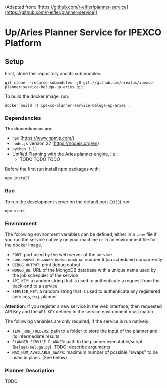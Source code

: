 (Adapted from: [https://github.com/r-eifler/planner-service](https://github.com/r-eifler/planner-service))

# Up/Aries Planner Service for IPEXCO Platform

## Setup 

First, clone this repository and its submodules:

```
git clone --recurse-submodules -j8 git://github.com/nrealus/ipexco-planner-service-beluga-up-aries.git
```

To build the docker image, run:

```
docker build -t ipexco-planner-service-beluga-up-aries .
```

### Dependencies

The dependencies are:

- `npm` (https://www.npmjs.com/)
- `node.js` version 22 (https://nodejs.org/en)
- `python 3.11`
- Unified Planning with the Aries planner engine, i.e.:
    - TODO TODO TODO

Before the first run install npm packages with:

```
npm install
```

### Run

To run the development server on the default port (`3333`) run:

```
npm start
```

### Environment

The following environment variables can be defined, either in a `.env` file 
if you run the service natively on your machine or in an environment file 
for the docker image. 

- `PORT`: port used by the web server of the service
- `CONCURRENT_PLANNER_RUNS`: maximal number if job scheduled concurrently
- `DEBUG_OUTPUT`: print debug output
- `MONGO_DB`: URL of the MongoDB database with a unique name used by the job 
    scheduler of the service
- `API_KEY`: a random string that is used to authenticate a request from the 
    back-end to a service
- `SERVICE_KEY`: a random string that is used to authenticate any registered 
    services, e.g. planner

**Attention**: If you register a new service in the web interface, then 
requested API Key and the `API_KEY` defined in the service environment 
must match

The following variables are only required, if the service is run natively:

- `TEMP_RUN_FOLDERS`: path to a folder to store the input of the planner and 
    its intermediate results
- `PLANNER_SERVICE_PLANNER`: path to the planner executable/script (`beluga/beluga.py`). TODO: describe arguments
- `MAX_NUM_AVAILABLE_SWAPS`: maximum number of possible "swaps" to be used in plans. (See below)

### Planner Description

TODO
